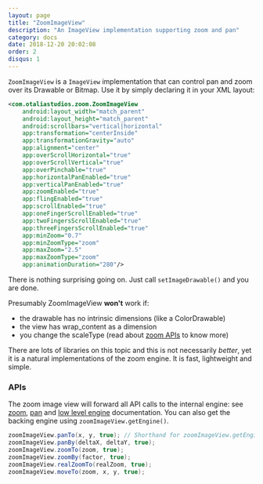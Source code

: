 ```yaml
---
layout: page
title: "ZoomImageView"
description: "An ImageView implementation supporting zoom and pan"
category: docs
date: 2018-12-20 20:02:08
order: 2
disqus: 1
---
```


`ZoomImageView` is a `ImageView` implementation that can control pan and zoom over its Drawable or Bitmap.
Use it by simply declaring it in your XML layout:

```xml
<com.otaliastudios.zoom.ZoomImageView
    android:layout_width="match_parent"
    android:layout_height="match_parent"
    android:scrollbars="vertical|horizontal"  
    app:transformation="centerInside"    
    app:transformationGravity="auto"  
    app:alignment="center"                                                                                                                        
    app:overScrollHorizontal="true"
    app:overScrollVertical="true"
    app:overPinchable="true"
    app:horizontalPanEnabled="true"
    app:verticalPanEnabled="true"
    app:zoomEnabled="true"
    app:flingEnabled="true"
    app:scrollEnabled="true"
    app:oneFingerScrollEnabled="true"
    app:twoFingersScrollEnabled="true"
    app:threeFingersScrollEnabled="true"
    app:minZoom="0.7"
    app:minZoomType="zoom"
    app:maxZoom="2.5"
    app:maxZoomType="zoom"
    app:animationDuration="280"/>
```

There is nothing surprising going on. Just call `setImageDrawable()` and you are done.

Presumably ZoomImageView **won't** work if:

- the drawable has no intrinsic dimensions (like a ColorDrawable)
- the view has wrap_content as a dimension
- you change the scaleType (read about [zoom APIs](zoom-apis) to know more)

There are lots of libraries on this topic and this is not necessarily *better*, yet it is
a natural implementations of the zoom engine. It is fast, lightweight and simple.
    
### APIs

The zoom image view will forward all API calls to the internal engine: see [zoom](zoom-apis), [pan](pan-apis) 
and [low level engine](zoom-engine) documentation. You can also get the backing engine using `zoomImageView.getEngine()`.

```java
zoomImageView.panTo(x, y, true); // Shorthand for zoomImageView.getEngine().panTo(x, y, true)
zoomImageView.panBy(deltaX, deltaY, true);
zoomImageView.zoomTo(zoom, true);
zoomImageView.zoomBy(factor, true);
zoomImageView.realZoomTo(realZoom, true);
zoomImageView.moveTo(zoom, x, y, true);
```
